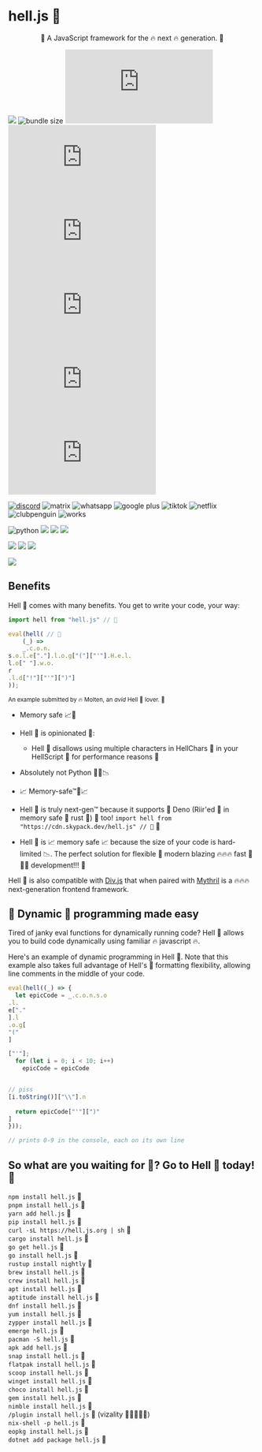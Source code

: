 # hell.js 🚀
<p align="center">🚀 A JavaScript framework for the 🔥 next 🔥 generation. 🚀</p>


![](https://img.shields.io/badge/made_with_pain_and_suffering-ff69b4?logo=java)
![bundle size](https://img.shields.io/badge/minzipped%20size-8523%20TB-blue)
![npm](https://img.shields.io/npm/dy/hell.js)
![npm](https://img.shields.io/npm/v/hell.js)
![NPM](https://img.shields.io/npm/l/hell.js)
![Libraries.io dependency status for latest release](https://img.shields.io/librariesio/release/npm/hell.js)
![npm collaborators](https://img.shields.io/npm/collaborators/hell.js)
![npm type definitions](https://img.shields.io/npm/types/hell.js)

[![discord](https://img.shields.io/badge/Discord-7289DA?style=for-the-badge&logo=discord&logoColor=white)](https://discord.com/invite/neMncS2)
![matrix](https://img.shields.io/badge/Matrix-green?style=for-the-badge&logo=matrix&logoColor=white)
![whatsapp](https://img.shields.io/badge/WhatsApp-25D366?style=for-the-badge&logo=whatsapp&logoColor=white)
![google plus](https://aleen42.github.io/badges/src/google_plus.svg)
![tiktok](https://img.shields.io/badge/TikTok-000000?style=for-the-badge&logo=tiktok&logoColor=white)
![netflix](https://img.shields.io/badge/Netflix-E50914?style=for-the-badge&logo=netflix&logoColor=white)
![clubpenguin](https://img.shields.io/badge/Compatible%20with-Club%20Penguin-red?style=for-the-badge)
![works](https://img.shields.io/badge/WORKS%20ON-MY%20MACHINE-yellow?style=for-the-badge)


![python](https://img.shields.io/badge/Python-3776AB?style=for-the-badge&logo=python&logoColor=white)
![](https://img.shields.io/badge/Material--UI-0081CB?style=for-the-badge&logo=material-ui&logoColor=white)
![](https://img.shields.io/badge/Django-092E20?style=for-the-badge&logo=django&logoColor=white)
![](https://img.shields.io/badge/Microsoft_Word-2B579A?style=for-the-badge&logo=microsoft-word&logoColor=white)

![](https://img.shields.io/badge/NVIDIA-GTX950-76B900?style=for-the-badge&logo=nvidia&logoColor=white)
![](https://img.shields.io/badge/Counter_Strike-000000?style=for-the-badge&logo=counter-strike&logoColor=white)
![](https://aleen42.github.io/badges/src/lamborghini.svg)


![](http://forthebadge.com/images/badges/made-with-javascript.svg)


## Benefits

Hell 🚀 comes with many benefits. You get to write your code, your way:

```js
import hell from "hell.js" // 🚀

eval(hell( // 🚀
    (_) =>
    _.c.o.n.
s.o.l.e["."].l.o.g["("]["'"].H.e.l.
l.o[" "].w.o.
r
.l.d["!"]["'"][")"]
));
```
<sub>An example submitted by 🔥 Molten, an *avid* Hell 🚀 lover. 🚀</sub>

- Memory safe 📈🚀

- Hell 🚀 is opinionated 🚀:
    * Hell 🚀 disallows using multiple characters in HellChars 🚀 in your HellScript 🚀 for performance reasons 🚀
    
- Absolutely not Python 🐍🚫📉

- 📈 Memory-safe™🚀📈

- Hell 🚀 is truly next-gen™ because it supports 🚀 Deno (Riir'ed 🚀 in memory safe 🚀 rust 🚀) 🚀 too! `import hell from "https://cdn.skypack.dev/hell.js" // 🚀` 🚀

- Hell 🚀 is 📈 memory safe 📈 because the size of your code is hard-limited 📉. The perfect solution for flexible 🚀 modern blazing 🔥🔥🔥 fast 🚀🚀🚀 development!!! 🚀


Hell 🚀 is also compatible with [Div.js](https://github.com/willmartian/div.js) that when paired with [Mythril](https://mithril.js.org/) is a 🔥🔥🔥 next-generation frontend framework.


## 🚀 Dynamic 🚀 programming made easy

Tired of janky eval functions for dynamically running code?
Hell 🚀 allows you to build code dynamically using familiar 🔥 javascript 🔥.

Here's an example of dynamic programming in Hell 🚀.
Note that this example also takes full advantage of Hell's 🚀 formatting flexibility, allowing line comments in the middle of your code.

```js
eval(hell((_) => {
  let epicCode = _.c.o.n.s.o
.l.
e["."
].l
.o.g[
"("
]

["'"];
  for (let i = 0; i < 10; i++)
    epicCode = epicCode


// piss
[i.toString()]["\\"].n
  
  return epicCode["'"][")"
]
}));

// prints 0-9 in the console, each on its own line
```

## So what are you waiting for 🚀? Go to Hell 🚀 today! 🚀
`npm install hell.js` 🚀  
`pnpm install hell.js` 🚀  
`yarn add hell.js` 🚀  
`pip install hell.js` 🚀  
`curl -sL https://hell.js.org | sh` 🚀  
`cargo install hell.js` 🚀  
`go get hell.js` 🚀  
`go install hell.js` 🚀  
`rustup install nightly` 🚀  
`brew install hell.js` 🚀  
`crew install hell.js` 🚀  
`apt install hell.js` 🚀  
`aptitude install hell.js` 🚀  
`dnf install hell.js` 🚀  
`yum install hell.js` 🚀  
`zypper install hell.js` 🚀  
`emerge hell.js` 🚀  
`pacman -S hell.js` 🚀  
`apk add hell.js` 🚀  
`snap install hell.js` 🚀  
`flatpak install hell.js` 🚀  
`scoop install hell.js` 🚀  
`winget install hell.js` 🚀  
`choco install hell.js` 🚀  
`gem install hell.js` 🚀  
`nimble install hell.js` 🚀  
`/plugin install hell.js` 🚀 (vizality 🌈🚀🔥🔥🔥)  
`nix-shell -p hell.js` 🚀  
`eopkg install hell.js` 🚀  
`dotnet add package hell.js` 🚀
